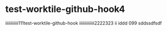 # test-worktile-github-hook4
iiiiiiiiiiii111test-worktile-github-hook
iiiiiiiiiiiiii2222323
ii
iddd
099
sddssdfsdf
